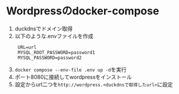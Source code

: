 # Wordpressのdocker-compose
1. duckdnsでドメイン取得
2. 以下のような.envファイルを作成
   ```
    URL=url
    MYSQL_ROOT_PASSWORD=password1
    MYSQL_PASSWORD=password2
    ```
3. `docker compose --env-file .env up -d`を実行
4. ポート8080に接続してwordpressをインストール
5. 設定からurl二つを`http://wordpress.<duckdnsで取得したurl>`に設定